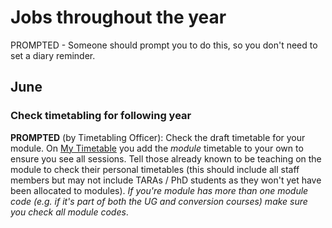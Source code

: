# Jobs throughout the year

PROMPTED - Someone should prompt you to do this, so you don't need to set a diary reminder.

## June

### Check timetabling for following year

**PROMPTED** (by Timetabling Officer): Check the draft timetable for your module. On [My Timetable](https://timetables.plymouth.ac.uk/)
you add the _module_ timetable to your own to ensure you see all sessions. Tell those already
known to be teaching on the module to check their personal timetables (this should include all
staff members but may not include TARAs / PhD students as they won't yet have been allocated to modules). 
_If you're module has more than one module code (e.g. if it's part of both the UG and conversion courses)
make sure you check all module codes_.
